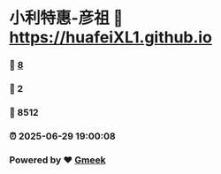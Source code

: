 # 小利特惠-彦祖 :link: https://huafeiXL1.github.io 
### :page_facing_up: [8](https://huafeiXL1.github.io/tag.html) 
### :speech_balloon: 2 
### :hibiscus: 8512 
### :alarm_clock: 2025-06-29 19:00:08 
### Powered by :heart: [Gmeek](https://github.com/Meekdai/Gmeek)
